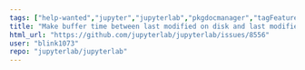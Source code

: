 ```yaml
---
tags: ["help-wanted","jupyter","jupyterlab","pkgdocmanager","tagFeature-Parity"]
title: "Make buffer time between last modified on disk and last modified on last save configurable"
html_url: "https://github.com/jupyterlab/jupyterlab/issues/8556"
user: "blink1073"
repo: "jupyterlab/jupyterlab"
---
```


